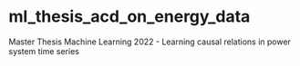 # ml_thesis_acd_on_energy_data
Master Thesis Machine Learning 2022 - Learning causal relations in power system time series
